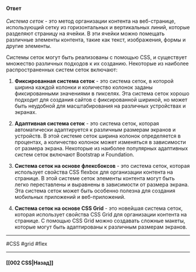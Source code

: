 #### Ответ

*Система сеток* - это метод организации контента на веб-странице, использующий сетку из горизонтальных и вертикальных линий, которые разделяют страницу на ячейки. В эти ячейки можно помещать различные элементы контента, такие как текст, изображения, формы и другие элементы.

Системы сеток могут быть реализованы с помощью CSS, и существует множество различных подходов к их созданию. Некоторые из наиболее распространенных систем сеток включают:

1. **Фиксированная система сеток** - это система сеток, в которой ширина каждой колонки и количество колонок заданы фиксированными значениями в пикселях. Эта система сеток хорошо подходит для создания сайтов с фиксированной шириной, но может быть неудобной для масштабирования на различных устройствах и экранах.
    
2. **Адаптивная система сеток** - это система сеток, которая автоматически адаптируется к различным размерам экранов и устройств. В этой системе сеток ширина колонок определяется в процентах, а количество колонок может изменяться в зависимости от размера экрана. Некоторые из наиболее популярных адаптивных систем сеток включают Bootstrap и Foundation.
    
3. **Система сеток на основе флексбоксов** - это система сеток, которая использует свойства CSS flexbox для организации контента на странице. В этой системе сеток элементы контента могут быть легко переставлены и выравнены в зависимости от размера экрана. Эта система сеток может быть особенно полезна для создания мобильных приложений и веб-приложений.
    
4. **Система сеток на основе CSS Grid** - это новейшая система сеток, которая использует свойства CSS Grid для организации контента на странице. С помощью CSS Grid можно создавать сложные макеты, которые могут быть адаптированы к различным размерам экранов.

___
#CSS #grid #flex

___

#### [[002 CSS|Назад]]
